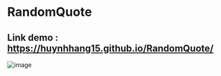 # RandomQuote
Link demo : https://huynhhang15.github.io/RandomQuote/
---
![image](https://user-images.githubusercontent.com/92642174/187035388-4c140ed5-fbe0-4bd8-ba21-f94a8b7b8489.png)
